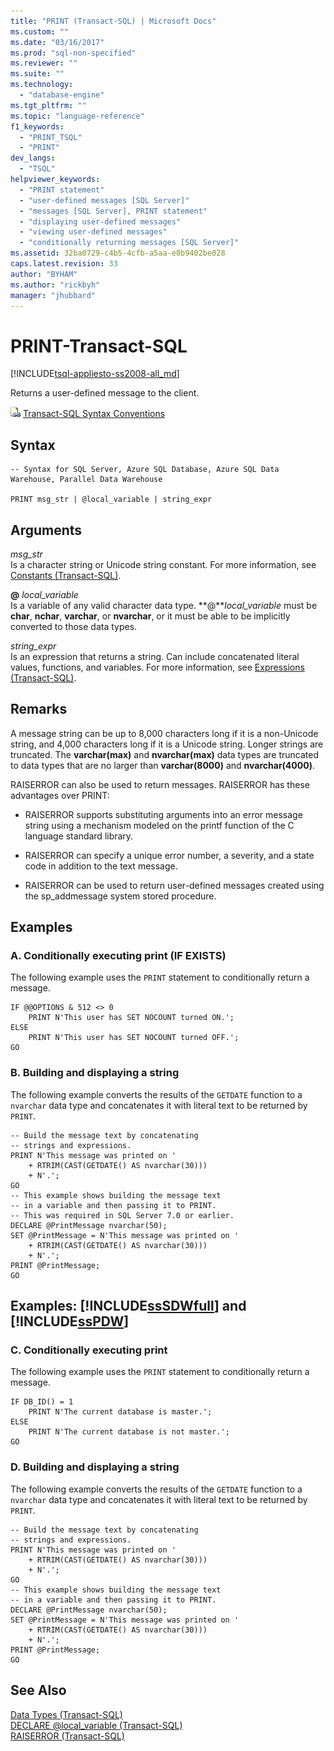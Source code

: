 ```yaml
---
title: "PRINT (Transact-SQL) | Microsoft Docs"
ms.custom: ""
ms.date: "03/16/2017"
ms.prod: "sql-non-specified"
ms.reviewer: ""
ms.suite: ""
ms.technology: 
  - "database-engine"
ms.tgt_pltfrm: ""
ms.topic: "language-reference"
f1_keywords: 
  - "PRINT_TSQL"
  - "PRINT"
dev_langs: 
  - "TSQL"
helpviewer_keywords: 
  - "PRINT statement"
  - "user-defined messages [SQL Server]"
  - "messages [SQL Server], PRINT statement"
  - "displaying user-defined messages"
  - "viewing user-defined messages"
  - "conditionally returning messages [SQL Server]"
ms.assetid: 32ba0729-c4b5-4cfb-a5aa-e8b9402be028
caps.latest.revision: 33
author: "BYHAM"
ms.author: "rickbyh"
manager: "jhubbard"
---
```

# PRINT-Transact-SQL
[!INCLUDE[tsql-appliesto-ss2008-all_md](../../includes/tsql-appliesto-ss2008-all-md.md)]

  Returns a user-defined message to the client.  
  
 ![Topic link icon](../../database-engine/configure-windows/media/topic-link.gif "Topic link icon") [Transact-SQL Syntax Conventions](../../t-sql/language-elements/transact-sql-syntax-conventions-transact-sql.md)  
  
## Syntax  
  
```  
-- Syntax for SQL Server, Azure SQL Database, Azure SQL Data Warehouse, Parallel Data Warehouse  

PRINT msg_str | @local_variable | string_expr  
```  
  
## Arguments  
 *msg_str*  
 Is a character string or Unicode string constant. For more information, see [Constants &#40;Transact-SQL&#41;](../../t-sql/data-types/constants-transact-sql.md).  
  
 **@** *local_variable*  
 Is a variable of any valid character data type. **@***local_variable* must be **char**, **nchar**, **varchar**, or **nvarchar**, or it must be able to be implicitly converted to those data types.  
  
 *string_expr*  
 Is an expression that returns a string. Can include concatenated literal values, functions, and variables. For more information, see [Expressions &#40;Transact-SQL&#41;](../../t-sql/language-elements/expressions-transact-sql.md).  
  
## Remarks  
 A message string can be up to 8,000 characters long if it is a non-Unicode string, and 4,000 characters long if it is a Unicode string. Longer strings are truncated. The **varchar(max)** and **nvarchar(max)** data types are truncated to data types that are no larger than **varchar(8000)** and **nvarchar(4000)**.  
  
 RAISERROR can also be used to return messages. RAISERROR has these advantages over PRINT:  
  
-   RAISERROR supports substituting arguments into an error message string using a mechanism modeled on the printf function of the C language standard library.  
  
-   RAISERROR can specify a unique error number, a severity, and a state code in addition to the text message.  
  
-   RAISERROR can be used to return user-defined messages created using the sp_addmessage system stored procedure.  
  
## Examples  
  
### A. Conditionally executing print (IF EXISTS)  
 The following example uses the `PRINT` statement to conditionally return a message.  
  
```  
IF @@OPTIONS & 512 <> 0  
    PRINT N'This user has SET NOCOUNT turned ON.';  
ELSE  
    PRINT N'This user has SET NOCOUNT turned OFF.';  
GO  
```  
  
### B. Building and displaying a string  
 The following example converts the results of the `GETDATE` function to a `nvarchar` data type and concatenates it with literal text to be returned by `PRINT`.  
  
```  
-- Build the message text by concatenating  
-- strings and expressions.  
PRINT N'This message was printed on '  
    + RTRIM(CAST(GETDATE() AS nvarchar(30)))  
    + N'.';  
GO  
-- This example shows building the message text  
-- in a variable and then passing it to PRINT.  
-- This was required in SQL Server 7.0 or earlier.  
DECLARE @PrintMessage nvarchar(50);  
SET @PrintMessage = N'This message was printed on '  
    + RTRIM(CAST(GETDATE() AS nvarchar(30)))  
    + N'.';  
PRINT @PrintMessage;  
GO  
```  
  
## Examples: [!INCLUDE[ssSDWfull](../../includes/sssdwfull-md.md)] and [!INCLUDE[ssPDW](../../includes/sspdw-md.md)]  
  
### C. Conditionally executing print  
 The following example uses the `PRINT` statement to conditionally return a message.  
  
```  
IF DB_ID() = 1  
    PRINT N'The current database is master.';  
ELSE  
    PRINT N'The current database is not master.';  
GO  
```  
  
### D. Building and displaying a string  
 The following example converts the results of the `GETDATE` function to a `nvarchar` data type and concatenates it with literal text to be returned by `PRINT`.  
  
```  
-- Build the message text by concatenating  
-- strings and expressions.  
PRINT N'This message was printed on '  
    + RTRIM(CAST(GETDATE() AS nvarchar(30)))  
    + N'.';  
GO  
-- This example shows building the message text  
-- in a variable and then passing it to PRINT.  
DECLARE @PrintMessage nvarchar(50);  
SET @PrintMessage = N'This message was printed on '  
    + RTRIM(CAST(GETDATE() AS nvarchar(30)))  
    + N'.';  
PRINT @PrintMessage;  
GO  
```  
  
## See Also  
 [Data Types &#40;Transact-SQL&#41;](../../t-sql/data-types/data-types-transact-sql.md)   
 [DECLARE @local_variable &#40;Transact-SQL&#41;](../../t-sql/language-elements/declare-local-variable-transact-sql.md)   
 [RAISERROR &#40;Transact-SQL&#41;](../../t-sql/language-elements/raiserror-transact-sql.md)  
  
  

